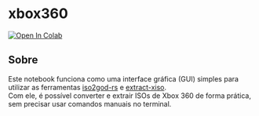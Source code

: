 # xbox360
[![Open In Colab](https://colab.research.google.com/assets/colab-badge.svg)](https://colab.research.google.com/github/xmks-colab/xbox360/blob/main/GodXiso.ipynb)
## Sobre

Este notebook funciona como uma interface gráfica (GUI) simples para utilizar as ferramentas [iso2god-rs](https://github.com/iliazeus/iso2god-rs) e [extract-xiso](https://github.com/XboxDev/extract-xiso).  
Com ele, é possível converter e extrair ISOs de Xbox 360 de forma prática, sem precisar usar comandos manuais no terminal.
